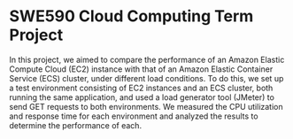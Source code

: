 # SWE590 Cloud Computing Term Project

In this project, we aimed to compare the performance of an Amazon Elastic Compute Cloud (EC2) instance with that of an Amazon Elastic Container Service (ECS) cluster, under different load conditions. To do this, we set up a test environment consisting of EC2 instances and an ECS cluster, both running the same application, and used a load generator tool (JMeter) to send GET requests to both environments. We measured the CPU utilization and response time for each environment and analyzed the results to determine the performance of each. 

